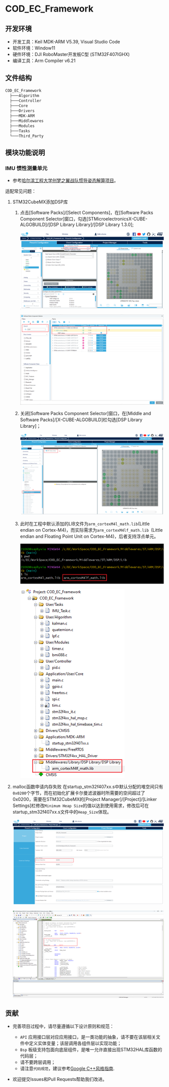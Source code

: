 # COD_EC_Framework

## 开发环境

* 开发工具：Keil MDK-ARM V5.39, Visual Studio Code
* 软件环境：Window11
* 硬件环境：DJI RoboMaster开发板C型 (STM32F407IGHX)
* 编译工具：Arm Compiler v6.21

## 文件结构

```
COD_EC_Framework
  ├───Algorithm
  ├───Controller
  ├───Core
  ├───Drivers
  ├───MDK-ARM
  ├───Middlewares
  ├───Modules
  ├───Tasks
  └───Third_Party
```

## 模块功能说明

### IMU 惯性测量单元

* 参考[哈尔滨工程大学创梦之翼战队惯导姿态解算项目](https://github.com/WangHongxi2001/RoboMaster-C-Board-INS-Example)。

适配常见问题：

1. STM32CubeMX添加DSP库
      1. 点击[Software Packs]/[Select Components]，在[Software Packs Component Selector]窗口，勾选[STMicroelectronicsX-CUBE-ALGOBUILD]/[DSP Library Library]/[DSP Library 1.3.0];

         ![image-20240225123305901](./assets/image-20240225123305901.png)

         ![image-20240225123346699](./assets/image-20240225123346699.png)

      2. 关闭[Software Packs Component Selector]窗口，在[Middle and Software Packs]/[X-CUBE-ALGOBUILD]栏勾选[DSP Library Library]；

         ![image-20240225123432690](./assets/image-20240225123432690.png)

      3. 此时在工程中默认添加的LIB文件为`arm_cortexM4l_math.lib`(Little endian on Cortex-M4)，而实际需求为`arm_cortexM4lf_math.lib `(Little endian and Floating Point Unit on Cortex-M4)，后者支持浮点单元。

         ![image-20240225123644942](./assets/image-20240225123644942.png)

         ![image-20240225124345921](./assets/image-20240225124345921.png)

2. malloc函数申请内存失败
     在startup_stm32f407xx.s中默认分配的堆空间只有`0x0200`个字节，而在初始化扩展卡尔曼滤波器时所需要的空间超过了0x0200，需要在STM32CubeMX的[Project Manager]/[Project]/[Linker Settings]栏修改`Minimum Heap Size`的值以达到使用需求，修改后可在startup_stm32f407xx.s文件中的`Heap_Size`体现。

     ![image-20240225123902045](./assets/image-20240225123902045.png)

     ![image-20240225124009103](./assets/image-20240225124009103.png)

## 贡献

* 完善项目过程中，请尽量遵循以下设计原则和规范：
  * `API` 应用接口层对应应用接口，是一类功能的抽象，请不要在该层相关文件中定义实体变量；该层调用各组件层以实现功能；
  * `Bsp` 板级支持包面向底层组件，是唯一允许直接出现STM32HAL库函数的代码层；
  * 请不要跨层调用；
  * 请注意`代码规范`，建议参考[Google C++风格指南](https://zh-google-styleguide.readthedocs.io/en/latest/google-cpp-styleguide/contents/#).

* 欢迎提交Issues和Pull Requests帮助我们改进。
